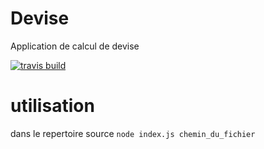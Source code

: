 # Devise
Application de calcul de devise

[![travis build](https://img.shields.io/travis/nlarche/devise.svg)](https://travis-ci.org/nlarche/devise)

# utilisation

dans le repertoire source `node index.js chemin_du_fichier`